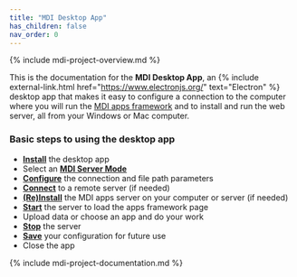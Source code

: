 ```yaml
---
title: "MDI Desktop App"
has_children: false
nav_order: 0
---
```


{% include mdi-project-overview.md %} 

This is the documentation for the **MDI Desktop App**, an 
{% include external-link.html href="https://www.electronjs.org/" text="Electron" %}
desktop app that makes it easy to configure a connection to the computer
where you will run the
[MDI apps framework](/mdi-apps-framework)
and to install and run the web server, all from your Windows or Mac computer.

### Basic steps to using the desktop app

- **[Install](installation)** the desktop app
- Select an **[MDI Server Mode](server-modes)**
- **[Configure](options/00_index)** the connection and file path parameters
- **[Connect](usage)** to a remote server (if needed)
- **[(Re)Install](usage)** the MDI apps server on your computer or server (if needed)
- **[Start](usage)** the server to load the apps framework page
- Upload data or choose an app and do your work
- **[Stop](usage)** the server
- **[Save](presets)** your configuration for future use
- Close the app

{% include mdi-project-documentation.md %}
